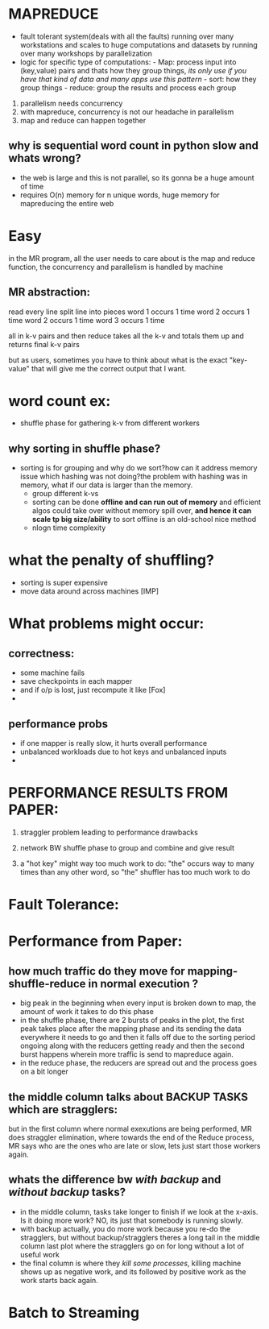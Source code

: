 # MAPREDUCE
-    fault tolerant system(deals with all the faults) running over many workstations and scales to huge computations and datasets by running over many workshops by parallelization
-    logic for specific type of computations:
    -     Map: process input into (key,value) pairs and thats how they group things, *its only use if you have that kind of data and many apps use this pattern*
    -     sort: how they group things
    -     reduce: group the results and process each group             


1) parallelism needs concurrency
2) with mapreduce, concurrency is not our headache in parallelism
3) map and reduce can happen together

         
## why is sequential word count in python slow and whats wrong?
- the web is large and this is not parallel, so its gonna be a huge amount of time
- requires O(n) memory for n unique words, huge memory for mapreducing the entire web

# Easy
in the MR program, all the user needs to care about is the map and reduce function, the concurrency and parallelism is handled by machine

## MR abstraction:
read every line
split line into pieces
word 1 occurs 1 time
word 2 occurs 1 time
word 2 occurs 1 time
word 3 occurs 1 time

all in k-v pairs and then reduce takes all the k-v and totals them up and returns final k-v pairs

but as users, sometimes you have to think about what is the exact "key-value" that will give me the correct output that I want.

# word count ex:
- shuffle phase for gathering k-v from different workers


## why sorting in shuffle phase?
- sorting is for grouping and why do we sort?how can it address memory issue which hashing was not doing?the problem with hashing was in memory, what if our data is larger than the memory.  
    -   group different k-vs
    -   sorting can be done **offline and can run out of memory** and efficient algos could take over without memory spill over, **and hence it can scale tp big size/ability** to sort offline is an old-school nice method 
    -   nlogn time complexity

# what the penalty of shuffling?
- sorting is super expensive
- move data around across machines [IMP]

# What problems might occur:
 ## correctness:
-   some machine fails
-   save checkpoints in each mapper
-   and if o/p is lost, just recompute it like [Fox]
-   
 ## performance probs
 - if one mapper is really slow, it hurts overall performance
 -  unbalanced workloads due to hot keys and unbalanced inputs
 - 

# PERFORMANCE RESULTS FROM PAPER:
1) straggler problem leading to performance drawbacks

2) network BW shuffle phase to group and combine and give result

3) a "hot key" might way too much work to do: "the" occurs way to many times than any other word, so "the" shuffler has too much work to do

# Fault Tolerance:

# Performance from Paper:
## how much traffic do they move for mapping-shuffle-reduce in **normal execution** ?
- big peak in the beginning when every input is broken down to map, the amount of work it takes to do this phase
- in the shuffle phase, there are 2 bursts of peaks in the plot, the first peak takes place after the mapping phase and its sending the data everywhere it needs to go and then it falls off due to the sorting period ongoing along with the reducers getting ready and then the  second burst happens wherein more traffic is send to mapreduce again. 
- in the reduce phase, the reducers are spread out and the process goes on a bit longer

## the middle column talks about BACKUP TASKS which are stragglers:
but in the first column where normal exexutions are being performed, MR does straggler elimination, where towards the end of the Reduce process, MR says who are the ones who are late or slow, lets just start those workers again.

## whats the difference bw *with backup* and *without backup* tasks?
- in the middle column, tasks take longer to finish if we look at the x-axis. Is it doing more work? NO, its just that somebody is running slowly.
-  with backup actually, you do more work because you re-do the stragglers, but without backup/stragglers theres a long tail in the middle column last plot where the stragglers go on for long without a lot of useful work
- the final column is where they *kill some processes*, killing machine shows up as negative work, and its followed by positive work as the work starts back again.

# Batch to Streaming
